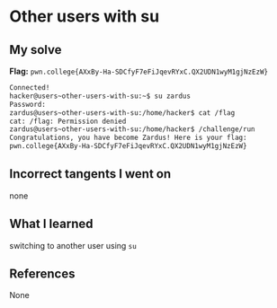 # Other users with su

## My solve
**Flag:** `pwn.college{AXxBy-Ha-SDCfyF7eFiJqevRYxC.QX2UDN1wyM1gjNzEzW}`

```bash
Connected!                                                                        
hacker@users~other-users-with-su:~$ su zardus
Password: 
zardus@users~other-users-with-su:/home/hacker$ cat /flag
cat: /flag: Permission denied
zardus@users~other-users-with-su:/home/hacker$ /challenge/run
Congratulations, you have become Zardus! Here is your flag:
pwn.college{AXxBy-Ha-SDCfyF7eFiJqevRYxC.QX2UDN1wyM1gjNzEzW}

```

## Incorrect tangents I went on
none

## What I learned
switching to another user using `su`

## References 
None
